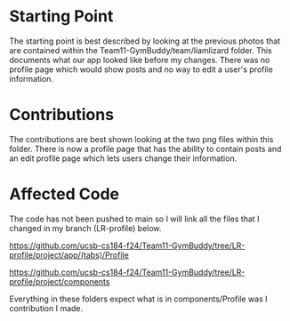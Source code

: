 # Starting Point

The starting point is best described by looking at the previous photos that are contained within the Team11-GymBuddy/team/liamlizard folder. This documents what our app looked like before my changes. There was no profile page which would show posts and no way to edit a user's profile information.

# Contributions

The contributions are best shown looking at the two png files within this folder. There is now a profile page that has the ability to contain posts and an edit profile page which lets users change their information. 

# Affected Code

The code has not been pushed to main so I will link all the files that I changed in my branch (LR-profile) below. 

https://github.com/ucsb-cs184-f24/Team11-GymBuddy/tree/LR-profile/project/app/(tabs)/Profile

https://github.com/ucsb-cs184-f24/Team11-GymBuddy/tree/LR-profile/project/components

Everything in these folders expect what is in components/Profile was I contribution I made.
